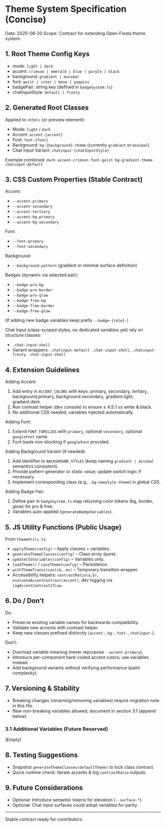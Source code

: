 # Theme System Specification (Concise)

Date: 2025-08-20
Scope: Contract for extending Open-Fiesta theme system.

## 1. Root Theme Config Keys

- mode: `light | dark`
- accent: `crimson | emerald | blue | purple | black`
- background: `gradient | minimal`
- font: `geist | inter | mono | poppins`
- badgePair: string key (defined in `badgeSystem.ts`)
- chatInputStyle: `default | frosty`

## 2. Generated Root Classes

Applied to `<html>` (or preview element):

- Mode: `light` / `dark`
- Accent: `accent-{accent}`
- Font: `font-{font}`
- Background: `bg-{background}-theme` (currently `gradient` or `minimal`)
- Chat Input Variant: `chatinput-{chatInputStyle}`

Example combined: `dark accent-crimson font-geist bg-gradient-theme chatinput-default`

## 3. CSS Custom Properties (Stable Contract)

Accent:

- `--accent-primary`
- `--accent-secondary`
- `--accent-tertiary`
- `--accent-bg-primary`
- `--accent-bg-secondary`

Font:

- `--font-primary`
- `--font-secondary`

Background:

- `--background-pattern` (gradient or minimal surface definition)

Badges (dynamic via selected pair):

- `--badge-pro-bg`
- `--badge-pro-border`
- `--badge-pro-glow`
- `--badge-free-bg`
- `--badge-free-border`
- `--badge-free-glow`

(If adding new badge variables keep prefix `--badge-{role}-`)

Chat Input (class-scoped styles, no dedicated variables yet) rely on structure classes:

- `.chat-input-shell`
- Variant wrappers: `.chatinput-default .chat-input-shell`, `.chatinput-frosty .chat-input-shell`

## 4. Extension Guidelines

Adding Accent:

1. Add entry in `ACCENT_COLORS` with keys: primary, secondary, tertiary, background.primary, background.secondary, gradient.light, gradient.dark.
2. Run contrast helper (dev console) to ensure ≥ 4.5:1 vs white & black.
3. No additional CSS needed; variables injected automatically.

Adding Font:

1. Extend `FONT_FAMILIES` with `primary`, optional `secondary`, optional `googleFont` name.
2. Font loads non-blocking if `googleFont` provided.

Adding Background Variant (if needed):

1. Add identifier to `BACKGROUND_STYLES` (keep naming `gradient | minimal` semantics consistent).
2. Provide pattern generator or static value; update switch logic if necessary.
3. Implement corresponding class (e.g., `.bg-newstyle-theme`) in global CSS.

Adding Badge Pair:

1. Define pair in `badgeSystem.ts` map returning color tokens (bg, border, glow) for pro & free.
2. Variables auto-applied (`generateBadgeVariables`).

## 5. JS Utility Functions (Public Usage)

From `themeUtils.ts`:

- `applyTheme(config)` – Apply classes + variables.
- `generateThemeClasses(config)` – Class array (pure).
- `updateCSSVariables(config)` – Variables only.
- `loadTheme()` / `saveTheme(config)` – Persistence.
- `withThemeTransition(cb, ms)` – Temporary transition wrapper.
- Accessibility helpers: `contrastRatio(a,b)`, `evaluateAccentContrast(accent)`, dev logging via `logAccentContrastIfLow`.

## 6. Do / Don’t

Do:

- Preserve existing variable names for backwards compatibility.
- Validate new accents with contrast helper.
- Keep new classes prefixed distinctly (`accent-`, `bg-`, `font-`, `chatinput-`).

Don’t:

- Overload variable meaning (never repurpose `--accent-primary`).
- Introduce per-component hard-coded accent colors; use variables instead.
- Add background variants without verifying performance (paint complexity).

## 7. Versioning & Stability

- Breaking changes (renaming/removing variables) require migration note in this file.
- New non-breaking variables allowed; document in section 3.1 (append below).

### 3.1 Additional Variables (Future Reserved)

(Empty)

## 8. Testing Suggestions

- Snapshot `generateThemeClasses(defaultTheme)` to lock class contract.
- Quick runtime check: iterate accents & log `contrastRatio` outputs.

## 9. Future Considerations

- Optional: Introduce semantic tokens for elevation (`--surface-*`).
- Optional: Chat input surfaces could adopt variables for parity.

---

Stable contract ready for contributors.
